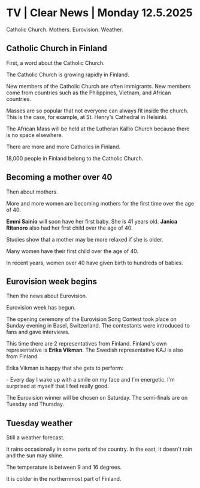 # TV \| Clear News \| Monday 12.5.2025

Catholic Church. Mothers. Eurovision. Weather.

## Catholic Church in Finland

First, a word about the Catholic Church.

The Catholic Church is growing rapidly in Finland.

New members of the Catholic Church are often immigrants. New members come from countries such as the Philippines, Vietnam, and African countries.

Masses are so popular that not everyone can always fit inside the church. This is the case, for example, at St. Henry's Cathedral in Helsinki.

The African Mass will be held at the Lutheran Kallio Church because there is no space elsewhere.

There are more and more Catholics in Finland.

18,000 people in Finland belong to the Catholic Church.

## Becoming a mother over 40

Then about mothers.

More and more women are becoming mothers for the first time over the age of 40.

**Emmi Sainio** will soon have her first baby. She is 41 years old. **Janica Ritanoro** also had her first child over the age of 40.

Studies show that a mother may be more relaxed if she is older.

Many women have their first child over the age of 40.

In recent years, women over 40 have given birth to hundreds of babies.

## Eurovision week begins

Then the news about Eurovision.

Eurovision week has begun.

The opening ceremony of the Eurovision Song Contest took place on Sunday evening in Basel, Switzerland. The contestants were introduced to fans and gave interviews.

This time there are 2 representatives from Finland. Finland's own representative is **Erika Vikman**. The Swedish representative KAJ is also from Finland.

Erika Vikman is happy that she gets to perform:

\- Every day I wake up with a smile on my face and I'm energetic. I'm surprised at myself that I feel really good.

The Eurovision winner will be chosen on Saturday. The semi-finals are on Tuesday and Thursday.

## Tuesday weather

Still a weather forecast.

It rains occasionally in some parts of the country. In the east, it doesn't rain and the sun may shine.

The temperature is between 9 and 16 degrees.

It is colder in the northernmost part of Finland.
